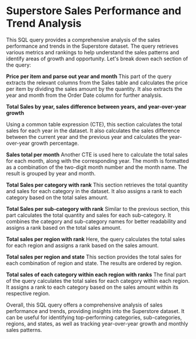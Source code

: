 # Superstore Sales Performance and Trend Analysis
This SQL query provides a comprehensive analysis of the sales performance and trends in the Superstore dataset. The query retrieves various metrics and rankings to help understand the sales patterns and identify areas of growth and opportunity. Let's break down each section of the query:

**Price per item and parse out year and month**
This part of the query extracts the relevant columns from the Sales table and calculates the price per item by dividing the sales amount by the quantity. It also extracts the year and month from the Order Date column for further analysis.

**Total Sales by year, sales difference between years, and year-over-year growth**

Using a common table expression (CTE), this section calculates the total sales for each year in the dataset. It also calculates the sales difference between the current year and the previous year and calculates the year-over-year growth percentage.

**Sales total per month**
Another CTE is used here to calculate the total sales for each month, along with the corresponding year. The month is formatted as a combination of the two-digit month number and the month name. The result is grouped by year and month.

**Total Sales per category with rank**
This section retrieves the total quantity and sales for each category in the dataset. It also assigns a rank to each category based on the total sales amount.

**Total Sales per sub-category with rank**
Similar to the previous section, this part calculates the total quantity and sales for each sub-category. It combines the category and sub-category names for better readability and assigns a rank based on the total sales amount.

**Total sales per region with rank**
Here, the query calculates the total sales for each region and assigns a rank based on the sales amount.

**Total sales per region and state**
This section provides the total sales for each combination of region and state. The results are ordered by region.

**Total sales of each category within each region with ranks**
The final part of the query calculates the total sales for each category within each region. It assigns a rank to each category based on the sales amount within its respective region.

Overall, this SQL query offers a comprehensive analysis of sales performance and trends, providing insights into the Superstore dataset. It can be useful for identifying top-performing categories, sub-categories, regions, and states, as well as tracking year-over-year growth and monthly sales patterns.
